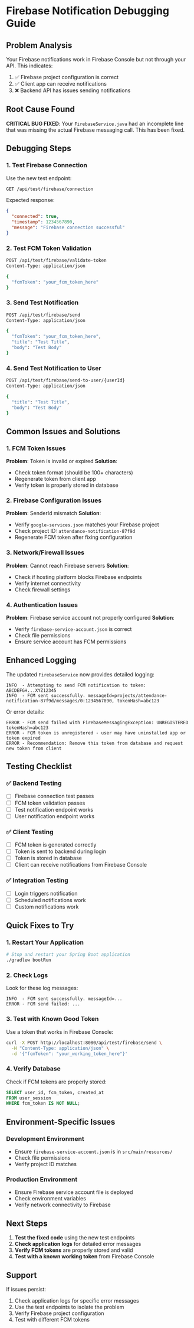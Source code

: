 # Firebase Notification Debugging Guide

## Problem Analysis

Your Firebase notifications work in Firebase Console but not through your API. This indicates:

1. ✅ Firebase project configuration is correct
2. ✅ Client app can receive notifications
3. ❌ Backend API has issues sending notifications

## Root Cause Found

**CRITICAL BUG FIXED**: Your `FirebaseService.java` had an incomplete line that was missing the actual Firebase messaging call. This has been fixed.

## Debugging Steps

### 1. Test Firebase Connection

Use the new test endpoint:

```bash
GET /api/test/firebase/connection
```

Expected response:

```json
{
  "connected": true,
  "timestamp": 1234567890,
  "message": "Firebase connection successful"
}
```

### 2. Test FCM Token Validation

```bash
POST /api/test/firebase/validate-token
Content-Type: application/json

{
  "fcmToken": "your_fcm_token_here"
}
```

### 3. Send Test Notification

```bash
POST /api/test/firebase/send
Content-Type: application/json

{
  "fcmToken": "your_fcm_token_here",
  "title": "Test Title",
  "body": "Test Body"
}
```

### 4. Send Test Notification to User

```bash
POST /api/test/firebase/send-to-user/{userId}
Content-Type: application/json

{
  "title": "Test Title",
  "body": "Test Body"
}
```

## Common Issues and Solutions

### 1. FCM Token Issues

**Problem**: Token is invalid or expired
**Solution**:

- Check token format (should be 100+ characters)
- Regenerate token from client app
- Verify token is properly stored in database

### 2. Firebase Configuration Issues

**Problem**: SenderId mismatch
**Solution**:

- Verify `google-services.json` matches your Firebase project
- Check project ID: `attendance-notification-87f9d`
- Regenerate FCM token after fixing configuration

### 3. Network/Firewall Issues

**Problem**: Cannot reach Firebase servers
**Solution**:

- Check if hosting platform blocks Firebase endpoints
- Verify internet connectivity
- Check firewall settings

### 4. Authentication Issues

**Problem**: Firebase service account not properly configured
**Solution**:

- Verify `firebase-service-account.json` is correct
- Check file permissions
- Ensure service account has FCM permissions

## Enhanced Logging

The updated `FirebaseService` now provides detailed logging:

```
INFO  - Attempting to send FCM notification to token: ABCDEFGH...XYZ12345
INFO  - FCM sent successfully. messageId=projects/attendance-notification-87f9d/messages/0:1234567890, tokenHash=abc123
```

Or error details:

```
ERROR - FCM send failed with FirebaseMessagingException: UNREGISTERED tokenHash=abc123
ERROR - FCM token is unregistered - user may have uninstalled app or token expired
ERROR - Recommendation: Remove this token from database and request new token from client
```

## Testing Checklist

### ✅ Backend Testing

- [ ] Firebase connection test passes
- [ ] FCM token validation passes
- [ ] Test notification endpoint works
- [ ] User notification endpoint works

### ✅ Client Testing

- [ ] FCM token is generated correctly
- [ ] Token is sent to backend during login
- [ ] Token is stored in database
- [ ] Client can receive notifications from Firebase Console

### ✅ Integration Testing

- [ ] Login triggers notification
- [ ] Scheduled notifications work
- [ ] Custom notifications work

## Quick Fixes to Try

### 1. Restart Your Application

```bash
# Stop and restart your Spring Boot application
./gradlew bootRun
```

### 2. Check Logs

Look for these log messages:

```
INFO  - FCM sent successfully. messageId=...
ERROR - FCM send failed: ...
```

### 3. Test with Known Good Token

Use a token that works in Firebase Console:

```bash
curl -X POST http://localhost:8080/api/test/firebase/send \
  -H "Content-Type: application/json" \
  -d '{"fcmToken": "your_working_token_here"}'
```

### 4. Verify Database

Check if FCM tokens are properly stored:

```sql
SELECT user_id, fcm_token, created_at
FROM user_session
WHERE fcm_token IS NOT NULL;
```

## Environment-Specific Issues

### Development Environment

- Ensure `firebase-service-account.json` is in `src/main/resources/`
- Check file permissions
- Verify project ID matches

### Production Environment

- Ensure Firebase service account file is deployed
- Check environment variables
- Verify network connectivity to Firebase

## Next Steps

1. **Test the fixed code** using the new test endpoints
2. **Check application logs** for detailed error messages
3. **Verify FCM tokens** are properly stored and valid
4. **Test with a known working token** from Firebase Console

## Support

If issues persist:

1. Check application logs for specific error messages
2. Use the test endpoints to isolate the problem
3. Verify Firebase project configuration
4. Test with different FCM tokens
